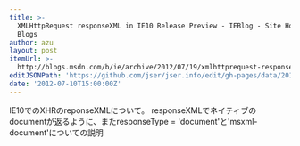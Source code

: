 ```yaml
---
title: >-
  XMLHttpRequest responseXML in IE10 Release Preview - IEBlog - Site Home - MSDN
  Blogs
author: azu
layout: post
itemUrl: >-
  http://blogs.msdn.com/b/ie/archive/2012/07/19/xmlhttprequest-responsexml-in-ie10-release-preview.aspx
editJSONPath: 'https://github.com/jser/jser.info/edit/gh-pages/data/2012/07/index.json'
date: '2012-07-10T15:00:00Z'
---
```

IE10でのXHRのreponseXMLについて。
responseXMLでネイティブのdocumentが返るように、またresponseType = &#039;document&#039;と&#039;msxml-document&#039;についての説明
